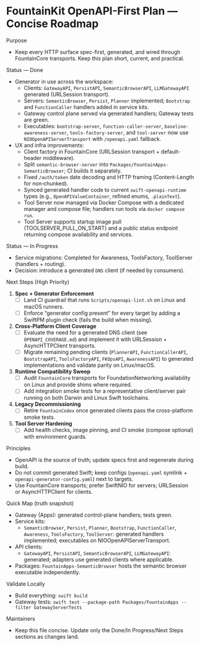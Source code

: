 # FountainKit OpenAPI-First Plan — Concise Roadmap

Purpose
- Keep every HTTP surface spec-first, generated, and wired through FountainCore transports. Keep this plan short, current, and practical.

Status — Done
- Generator in use across the workspace:
  - Clients: `GatewayAPI`, `PersistAPI`, `SemanticBrowserAPI`, `LLMGatewayAPI` generated (URLSession transport).
  - Servers: `SemanticBrowser`, `Persist`, `Planner` implemented; `Bootstrap` and `FunctionCaller` handlers added in service kits.
  - Gateway control plane served via generated handlers; Gateway tests are green.
  - Executables: `bootstrap-server`, `function-caller-server`, `baseline-awareness-server`, `tools-factory-server`, and `tool-server` now use `NIOOpenAPIServerTransport` with `/openapi.yaml` fallback.
- UX and infra improvements:
  - Client factory in FountainCore (URLSession transport + default-header middleware).
  - Split `semantic-browser-server` into `Packages/FountainApps-SemanticBrowser`; CI builds it separately.
  - Fixed `/auth/token` date decoding and HTTP framing (Content-Length for non‑chunked).
  - Synced generated handler code to current `swift-openapi-runtime` types (e.g., `OpenAPIValueContainer`, refined enums, `.plainText`).
  - Tool Server now managed via Docker Compose with a dedicated manager and compose file; handlers run tools via `docker compose run`.
  - Tool Server supports startup image pull (TOOLSERVER_PULL_ON_START) and a public status endpoint returning compose availability and services.

Status — In Progress
- Service migrations: Completed for Awareness, ToolsFactory, ToolServer (handlers + routing).
- Decision: introduce a generated `DNS` client (if needed by consumers).

Next Steps (High Priority)
1. **Spec + Generator Enforcement**
   - [ ] Land CI guardrail that runs `Scripts/openapi-lint.sh` on Linux and macOS runners.
   - [ ] Enforce “generator config present” for every target by adding a SwiftPM plugin check (fails the build when missing).
2. **Cross-Platform Client Coverage**
   - [ ] Evaluate the need for a generated DNS client (see `OPENAPI_COVERAGE.md`) and implement it with URLSession + AsyncHTTPClient transports.
   - [ ] Migrate remaining pending clients (`PlannerAPI`, `FunctionCallerAPI`, `BootstrapAPI`, `ToolsFactoryAPI`, `FKOpsAPI`, `AwarenessAPI`) to generated implementations and validate parity on Linux/macOS.
3. **Runtime Compatibility Sweep**
   - [ ] Audit `FountainCore` transports for FoundationNetworking availability on Linux and provide shims where required.
   - [ ] Add integration smoke tests for a representative client/server pair running on both Darwin and Linux Swift toolchains.
4. **Legacy Decommissioning**
   - [ ] Retire `FountainCodex` once generated clients pass the cross-platform smoke tests.
5. **Tool Server Hardening**
   - [ ] Add health checks, image pinning, and CI smoke (compose optional) with environment guards.

Principles
- OpenAPI is the source of truth; update specs first and regenerate during build.
- Do not commit generated Swift; keep configs (`openapi.yaml` symlink + `openapi-generator-config.yaml`) next to targets.
- Use FountainCore transports; prefer SwiftNIO for servers; URLSession or AsyncHTTPClient for clients.

Quick Map (truth snapshot)
- Gateway (Apps): generated control-plane handlers; tests green.
- Service kits:
  - `SemanticBrowser`, `Persist`, `Planner`, `Bootstrap`, `FunctionCaller`, `Awareness`, `ToolsFactory`, `ToolServer`: generated handlers implemented; executables on NIOOpenAPIServerTransport.
- API clients:
  - `GatewayAPI`, `PersistAPI`, `SemanticBrowserAPI`, `LLMGatewayAPI`: generated; adapters use generated clients where applicable.
- Packages: `FountainApps-SemanticBrowser` hosts the semantic browser executable independently.

Validate Locally
- Build everything: `swift build`
- Gateway tests: `swift test --package-path Packages/FountainApps --filter GatewayServerTests`

Maintainers
- Keep this file concise. Update only the Done/In Progress/Next Steps sections as changes land.
